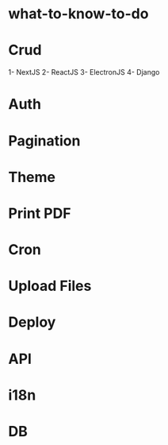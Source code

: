# what-to-know-to-do

# Crud
1- NextJS
2- ReactJS
3- ElectronJS
4- Django

# Auth

# Pagination

# Theme

# Print PDF

# Cron

# Upload Files

# Deploy

# API

# i18n

# DB

